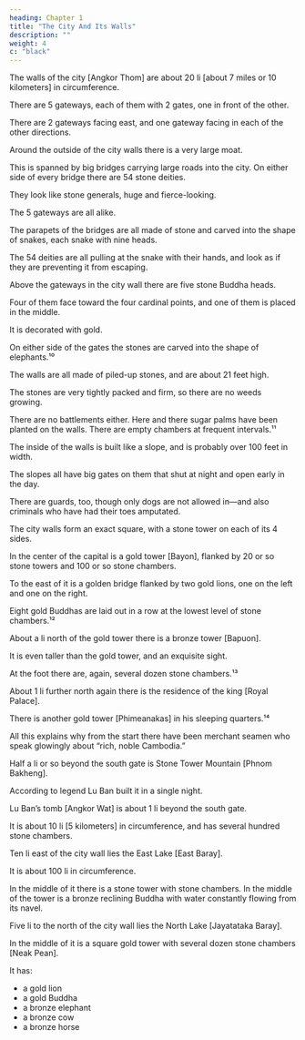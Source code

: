 ```yaml
---
heading: Chapter 1
title: "The City And Its Walls"
description: ""
weight: 4
c: "black"
---
```



The walls of the city [Angkor Thom] are about 20 li [about 7 miles or 10 kilometers] in circumference. 

There are 5 gateways, each of them with 2 gates, one in front of the other. 

There are 2 gateways facing east, and one gateway facing in each of the other directions.

Around the outside of the city walls there is a very large moat. 

This is spanned by big bridges carrying large roads into the city. On either side of every bridge there are 54 stone deities. 

They look like stone generals, huge and fierce-looking.

The 5 gateways are all alike. 

The parapets of the bridges are all made of stone and carved into the shape of snakes, each snake with nine heads. 

The 54 deities are all pulling at the snake with their hands, and look as if they are preventing it from escaping. 

Above the gateways in the city wall there are five stone Buddha heads. 

Four of them face toward the four cardinal points, and one of them is placed in the middle. 

It is decorated with gold. 

On either side of the gates the stones are carved into the shape of elephants.¹⁰

The walls are all made of piled-up stones, and are about 21 feet high.

The stones are very tightly packed and firm, so there are no weeds growing. 

There are no battlements either. Here and there sugar palms have been planted on the walls. There are empty chambers at frequent intervals.¹¹

The inside of the walls is built like a slope, and is probably over 100 feet in width. 

The slopes all have big gates on them that shut at night and open early in the day. 

There are guards, too, though only dogs are not allowed in—and also criminals who have had their toes amputated.

The city walls form an exact square, with a stone tower on each of its 4 sides.

In the center of the capital is a gold tower [Bayon], flanked by 20 or so stone towers and 100 or so stone chambers.

To the east of it is a golden bridge flanked by two gold lions, one on the left and one on the right.

Eight gold Buddhas are laid out in a row at the lowest level of stone chambers.¹²

About a li north of the gold tower there is a bronze tower [Bapuon]. 

It is even taller than the gold tower, and an exquisite sight. 

At the foot there are, again, several dozen stone chambers.¹³

About 1 li further north again there is the residence of the king [Royal Palace]. 

There is another gold tower [Phimeanakas] in his sleeping quarters.¹⁴

All this explains why from the start there have been merchant seamen who speak glowingly about “rich, noble Cambodia.”

Half a li or so beyond the south gate is Stone Tower Mountain [Phnom Bakheng]. 

According to legend Lu Ban built it in a single night. 

Lu Ban’s tomb [Angkor Wat] is about 1 li beyond the south gate. 

It is about 10 li [5 kilometers] in circumference, and has several hundred stone chambers.

Ten li east of the city wall lies the East Lake [East Baray]. 

It is about 100 li in circumference. 

In the middle of it there is a stone tower with stone chambers. In the middle of the tower is a bronze reclining Buddha with water constantly flowing from its navel. 

Five li to the north of the city wall lies the North Lake [Jayatataka Baray]. 

In the middle of it is a square gold tower with several dozen stone chambers [Neak Pean]. 

It has:
- a gold lion
- a gold Buddha
- a bronze elephant
- a bronze cow
- a bronze horse

